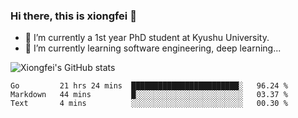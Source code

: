 ### Hi there, this is xiongfei 👋


- 🔭 I’m currently a 1st year PhD student at Kyushu University.
- 🌱 I’m currently learning software engineering, deep learning...

<!--
**Toma62299781/Toma62299781** is a ✨ _special_ ✨ repository because its `README.md` (this file) appears on your GitHub profile.
Here are some ideas to get you started:
-->

![Xiongfei's GitHub stats](https://github-readme-stats.vercel.app/api?username=Toma62299781)

<!--START_SECTION:waka-->
```text
Go         21 hrs 24 mins  ████████████████████████░   96.24 % 
Markdown   44 mins         █░░░░░░░░░░░░░░░░░░░░░░░░   03.37 % 
Text       4 mins          ░░░░░░░░░░░░░░░░░░░░░░░░░   00.30 % 
```
<!--END_SECTION:waka-->


